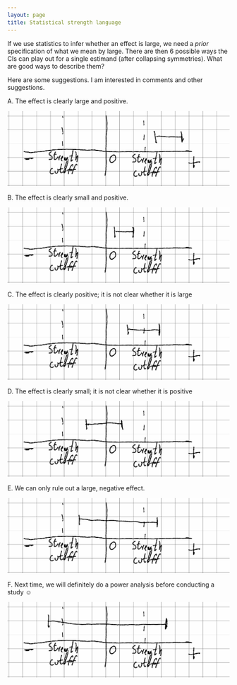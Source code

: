 ```yaml
---
layout: page
title: Statistical strength language
---
```


If we use statistics to infer whether an effect is large, we need a _prior_ specification of what we mean by large. There are then 6 possible ways the CIs can play out for a single estimand (after collapsing symmetries). What are good ways to describe them?

Here are some suggestions. I am interested in comments and other suggestions.

A. The effect is clearly large and positive.

![A sketched graph showing negative/zero/positive, two "strength cutoffs", and a confidence interval contained above the positive cutoff](statstrength_figs/case-0.png)

B. The effect is clearly small and positive.

![A sketched graph showing negative/zero/positive, two "strength cutoffs", and a confidence interval contained between zero and the positive cutoff](statstrength_figs/case-1.png)

C. The effect is clearly positive; it is not clear whether it is large

![A sketched graph showing negative/zero/positive, two "strength cutoffs", and a confidence interval spanning the positive cutoff](statstrength_figs/case-2.png)

D. The effect is clearly small; it is not clear whether it is positive

![A sketched graph showing negative/zero/positive, two "strength cutoffs", and a confidence interval spanning zero](statstrength_figs/case-3.png)

E. We can only rule out a large, negative effect.

![A sketched graph showing negative/zero/positive, two "strength cutoffs", and a confidence interval spanning both zero and the positive cutoff](statstrength_figs/case-4.png)

F. Next time, we will definitely do a power analysis before conducting a study ☺

![A sketched graph showing negative/zero/positive, two "strength cutoffs", and a confidence interval spanning both the negative and the positive cutoff](statstrength_figs/case-5.png)


